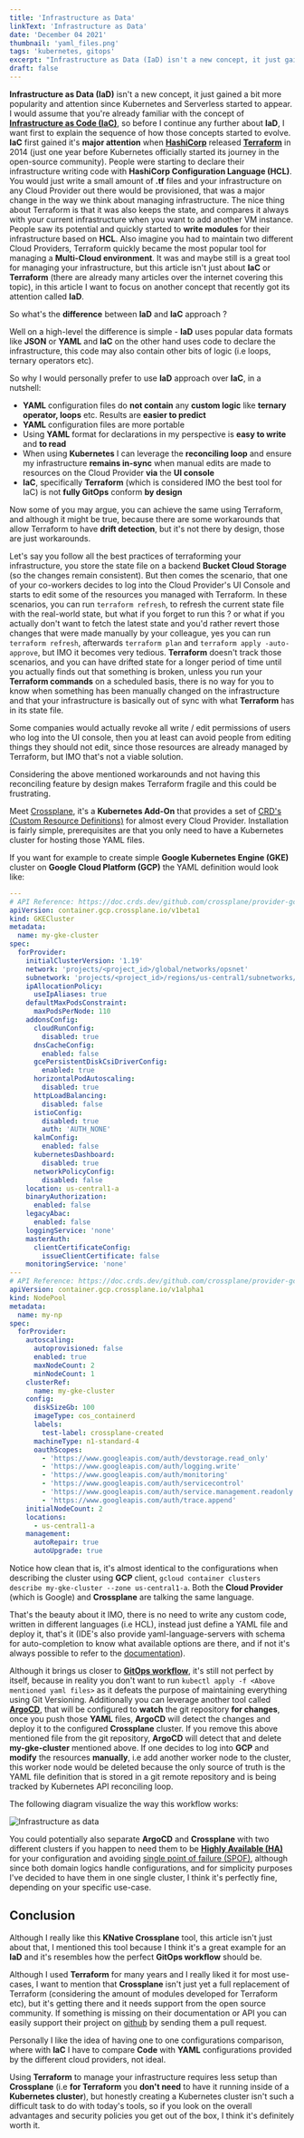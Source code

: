 ```yaml
---
title: 'Infrastructure as Data'
linkText: 'Infrastructure as Data'
date: 'December 04 2021'
thumbnail: 'yaml_files.png'
tags: 'kubernetes, gitops'
excerpt: "Infrastructure as Data (IaD) isn't a new concept, it just gain a bit more popularity and attention since Kubernetes and Serverless started to appear"
draft: false
---
```


**Infrastructure as Data (IaD)** isn't a new concept, it just gained a bit more popularity and attention since Kubernetes and Serverless started to appear. I would assume that you're already familiar with the concept of **[Infrastructure as Code (IaC)](https://en.wikipedia.org/wiki/Infrastructure_as_code)**, so before I continue any further about **IaD**, I want first to explain the sequence of how those concepts started to evolve.
**IaC** first gained it's **major attention** when **[HashiCorp](https://en.wikipedia.org/wiki/HashiCorp)** released **[Terraform](<https://en.wikipedia.org/wiki/Terraform_(software)>)** in 2014 (just one year before Kubernetes officially started its journey in the open-source community).
People were starting to declare their infrastructure writing code with **HashiCorp Configuration Language (HCL)**. You would just write a small amount of **.tf** files and your infrastructure on any Cloud Provider out there would be provisioned, that was a major change in the way we think about managing infrastructure. The nice thing about Terraform is that it was also keeps the state, and compares it always with your current infrastructure when you want to add another VM instance.
People saw its potential and quickly started to **write modules** for their infrastructure based on **HCL**. Also imagine you had to maintain two different Cloud Providers, Terraform quickly became the most popular tool for managing a **Multi-Cloud environment**. It was and maybe still is a great tool for managing your infrastructure, but this article isn't just about **IaC** or **Terraform** (there are already many articles over the internet covering this topic), in this article I want to focus on another concept that recently got its attention called **IaD**.

So what's the **difference** between **IaD** and **IaC** approach ?

Well on a high-level the difference is simple - **IaD** uses popular data formats like **JSON** or **YAML** and **IaC** on the other hand uses code to declare the infrastructure, this code may also contain other bits of logic (i.e loops, ternary operators etc).

So why I would personally prefer to use **IaD** approach over **IaC**, in a nutshell:

- **YAML** configuration files do **not contain** any **custom logic** like **ternary operator, loops** etc. Results are **easier to predict**
- **YAML** configuration files are more portable
- Using **YAML** format for declarations in my perspective is **easy to write** and **to read**
- When using **Kubernetes** I can leverage the **reconciling loop** and ensure my infrastructure **remains in-sync** when manual edits are made to resources on the Cloud Provider **via** the **UI console**
- **IaC**, specifically **Terraform** (which is considered IMO the best tool for IaC) is not **fully GitOps** conform **by design**

Now some of you may argue, you can achieve the same using Terraform, and although it might be true, because there are some workarounds that allow Terraform to have **drift detection**, but it's not there by design, those are just workarounds.

Let's say you follow all the best practices of terraforming your infrastructure, you store the state file on a backend **Bucket Cloud Storage** (so the changes remain consistent). But then comes the scenario, that one of your co-workers decides to log into the Cloud Provider's UI Console and starts to edit some of the resources you managed with Terraform.
In these scenarios, you can run `terraform refresh`, to refresh the current state file with the real-world state, but what if you forget to run this ? or what if you actually don't want to fetch the latest state and you'd rather revert those changes that were made manually by your colleague, yes you can run `terraform refresh`, afterwards `terraform plan` and `terraform apply -auto-approve`, but IMO it becomes very tedious. **Terraform** doesn't track those scenarios, and you can have drifted state for a longer period of time until you actually finds out that something is broken, unless you run your **Terraform commands** on a scheduled basis, there is no way for you to know when something has been manually changed on the infrastructure and that your infrastructure is basically out of sync with what **Terraform** has in its state file.

Some companies would actually revoke all write / edit permissions of users who log into the UI console, then you at least can avoid people from editing things they should not edit, since those resources are already managed by Terraform, but IMO that's not a viable solution.

Considering the above mentioned workarounds and not having this reconciling feature by design makes Terraform fragile and this could be frustrating.

Meet [Crossplane](https://crossplane.io/), it's a **Kubernetes Add-On** that provides a set of [CRD's (Custom Resource Definitions)](https://kubernetes.io/docs/concepts/extend-kubernetes/api-extension/custom-resources/) for almost every Cloud Provider.
Installation is fairly simple, prerequisites are that you only need to have a Kubernetes cluster for hosting those YAML files.

If you want for example to create simple **Google Kubernetes Engine (GKE)** cluster on **Google Cloud Platform (GCP)** the YAML definition would look like:

```yaml
---
# API Reference: https://doc.crds.dev/github.com/crossplane/provider-gcp/container.gcp.crossplane.io/GKECluster/v1beta1@v0.16.0
apiVersion: container.gcp.crossplane.io/v1beta1
kind: GKECluster
metadata:
  name: my-gke-cluster
spec:
  forProvider:
    initialClusterVersion: '1.19'
    network: 'projects/<project_id>/global/networks/opsnet'
    subnetwork: 'projects/<project_id>/regions/us-central1/subnetworks/opsnet'
    ipAllocationPolicy:
      useIpAliases: true
    defaultMaxPodsConstraint:
      maxPodsPerNode: 110
    addonsConfig:
      cloudRunConfig:
        disabled: true
      dnsCacheConfig:
        enabled: false
      gcePersistentDiskCsiDriverConfig:
        enabled: true
      horizontalPodAutoscaling:
        disabled: true
      httpLoadBalancing:
        disabled: false
      istioConfig:
        disabled: true
        auth: 'AUTH_NONE'
      kalmConfig:
        enabled: false
      kubernetesDashboard:
        disabled: true
      networkPolicyConfig:
        disabled: false
    location: us-central1-a
    binaryAuthorization:
      enabled: false
    legacyAbac:
      enabled: false
    loggingService: 'none'
    masterAuth:
      clientCertificateConfig:
        issueClientCertificate: false
    monitoringService: 'none'
---
# API Reference: https://doc.crds.dev/github.com/crossplane/provider-gcp/container.gcp.crossplane.io/NodePool/v1alpha1@v0.16.0
apiVersion: container.gcp.crossplane.io/v1alpha1
kind: NodePool
metadata:
  name: my-np
spec:
  forProvider:
    autoscaling:
      autoprovisioned: false
      enabled: true
      maxNodeCount: 2
      minNodeCount: 1
    clusterRef:
      name: my-gke-cluster
    config:
      diskSizeGb: 100
      imageType: cos_containerd
      labels:
        test-label: crossplane-created
      machineType: n1-standard-4
      oauthScopes:
        - 'https://www.googleapis.com/auth/devstorage.read_only'
        - 'https://www.googleapis.com/auth/logging.write'
        - 'https://www.googleapis.com/auth/monitoring'
        - 'https://www.googleapis.com/auth/servicecontrol'
        - 'https://www.googleapis.com/auth/service.management.readonly'
        - 'https://www.googleapis.com/auth/trace.append'
    initialNodeCount: 2
    locations:
      - us-central1-a
    management:
      autoRepair: true
      autoUpgrade: true
```

Notice how clean that is, it's almost identical to the configurations when describing the cluster using **GCP** client, `gcloud container clusters describe my-gke-cluster --zone us-central1-a`. Both the **Cloud Provider** (which is Google) and **Crossplane** are talking the same language.

That's the beauty about it IMO, there is no need to write any custom code, written in different languages (i.e HCL), instead just define a YAML file and deploy it, that's it (IDE's also provide yaml-language-servers with schema for auto-completion to know what available options are there, and if not it's always possible to refer to the [documentation](https://crossplane.io/docs/v1.5/api-docs/overview.html)).

Although it brings us closer to **[GitOps workflow](https://www.gitops.tech/)**, it's still not perfect by itself, because in reality you don't want to run `kubectl apply -f <Above mentioned yaml files>` as it defeats the purpose of maintaining everything using Git Versioning. Additionally you can leverage another tool called **[ArgoCD](https://argo-cd.readthedocs.io/en/stable/)**, that will be configured to **watch** the git repository **for changes**, once you push those **YAML** files, **ArgoCD** will detect the changes and deploy it to the configured **Crossplane** cluster. If you remove this above mentioned file from the git repository, **ArgoCD** will detect that and delete **my-gke-cluster** mentioned above.
If one decides to log into **GCP** and **modify** the resources **manually**, i.e add another worker node to the cluster, this worker node would be deleted because the only source of truth is the YAML file definition that is stored in a git remote repository and is being tracked by Kubernetes API reconciling loop.

The following diagram visualize the way this workflow works:

![Infrastructure as data](/img/posts/infrastructure_as_data.png 'Infrastructure as data')

You could potentially also separate **ArgoCD** and **Crossplane** with two different clusters if you happen to need them to be **[Highly Available (HA)](https://en.wikipedia.org/wiki/High_availability)** for your configuration and avoiding [single point of failure (SPOF)](https://en.wikipedia.org/wiki/Single_point_of_failure), although since both domain logics handle configurations, and for simplicity purposes I've decided to have them in one single cluster, I think it's perfectly fine, depending on your specific use-case.

## Conclusion

Although I really like this **KNative Crossplane** tool, this article isn't just about that, I mentioned this tool because I think it's a great example for an **IaD** and it's resembles how the perfect **GitOps workflow** should be.

Although I used **Terraform** for many years and I really liked it for most use-cases, I want to mention that **Crossplane** isn't just yet a full replacement of Terraform (considering the amount of modules developed for Terraform etc), but it's getting there and it needs support from the open source community. If something is missing on their documentation or API you can easily support their project on [github](https://github.com/crossplane/crossplane) by sending them a pull request.

Personally I like the idea of having one to one configurations comparison, where with **IaC** I have to compare **Code** with **YAML** configurations provided by the different cloud providers, not ideal.

Using **Terraform** to manage your infrastructure requires less setup than **Crossplane** (i.e **for Terraform** you **don't need** to have it running inside of a **Kubernetes cluster**), but honestly creating a Kubernetes cluster isn't such a difficult task to do with today's tools, so if you look on the overall advantages and security policies you get out of the box, I think it's definitely worth it.
